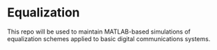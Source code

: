 # Equalization

This repo will be used to maintain MATLAB-based simulations of equalization schemes applied to basic digital communications systems.